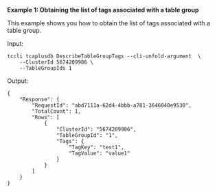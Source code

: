**Example 1: Obtaining the list of tags associated with a table group**

This example shows you how to obtain the list of tags associated with a table group.

Input: 

```
tccli tcaplusdb DescribeTableGroupTags --cli-unfold-argument  \
    --ClusterId 5674209986 \
    --TableGroupIds 1
```

Output: 
```
{
    "Response": {
        "RequestId": "abd7111a-62d4-4bbb-a781-3646040e9530",
        "TotalCount": 1,
        "Rows": [
            {
                "ClusterId": "5674209986",
                "TableGroupId": "1",
                "Tags": {
                    "TagKey": "test1",
                    "TagValue": "value1"
                }
            }
        ]
    }
}
```

